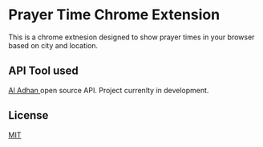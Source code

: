 # Prayer Time Chrome Extension 

This is a chrome extnesion designed to show prayer times in your browser based on city and location. 
## API Tool used
 [Al Adhan ](https://aladhan.com/) open source API.
 Project currenlty in development.


## License

[MIT](https://choosealicense.com/licenses/mit/)
